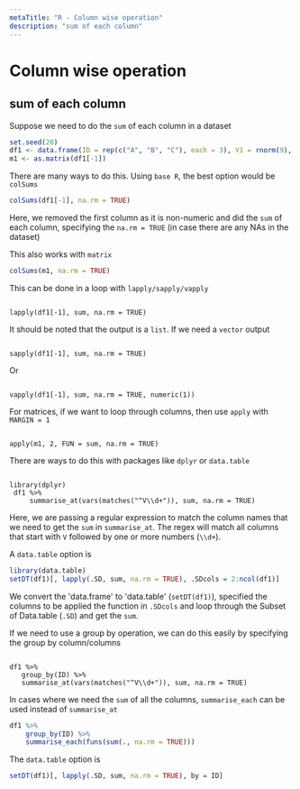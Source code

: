 ```yaml
---
metaTitle: "R - Column wise operation"
description: "sum of each column"
---
```


# Column wise operation



## sum of each column


Suppose we need to do the `sum` of each column in a dataset

```r
set.seed(20)
df1 <- data.frame(ID = rep(c("A", "B", "C"), each = 3), V1 = rnorm(9), V2 = rnorm(9))
m1 <- as.matrix(df1[-1])

```

There are many ways to do this.   Using `base R`, the best option would be `colSums`

```r
colSums(df1[-1], na.rm = TRUE)

```

Here, we removed the first column as it is non-numeric and did the `sum` of each column, specifying the `na.rm = TRUE` (in case there are any NAs in the dataset)

This also works with `matrix`

```r
colSums(m1, na.rm = TRUE)

```

This can be done in a loop with `lapply/sapply/vapply`

```

lapply(df1[-1], sum, na.rm = TRUE)

```

It should be noted that the output is a `list`.  If we need a `vector` output

```

sapply(df1[-1], sum, na.rm = TRUE)

```

Or

```

vapply(df1[-1], sum, na.rm = TRUE, numeric(1))

```

For matrices, if we want to loop through columns, then use `apply` with `MARGIN = 1`

```

apply(m1, 2, FUN = sum, na.rm = TRUE)

```

There are ways to do this with packages like `dplyr` or `data.table`

```

library(dplyr)
 df1 %>%
     summarise_at(vars(matches("^V\\d+")), sum, na.rm = TRUE)

```

Here, we are passing a regular expression to match the column names that we need to get the `sum` in `summarise_at`.  The regex will match all columns that start with `V` followed by one or more numbers (`\\d+`).

A `data.table` option is

```r
library(data.table)   
setDT(df1)[, lapply(.SD, sum, na.rm = TRUE), .SDcols = 2:ncol(df1)]

```

We convert the 'data.frame' to 'data.table' (`setDT(df1)`), specified the columns to be applied the function in `.SDcols` and loop through the Subset of Data.table (`.SD`) and get the `sum`.

If we need to use a group by operation, we can do this easily by specifying the group by column/columns

```

df1 %>%
   group_by(ID) %>%   
   summarise_at(vars(matches("^V\\d+")), sum, na.rm = TRUE)

```

In cases where we need the `sum` of all the columns, `summarise_each` can be used instead of `summarise_at`

```r
df1 %>%
    group_by(ID) %>%
    summarise_each(funs(sum(., na.rm = TRUE)))

```

The `data.table` option is

```r
setDT(df1)[, lapply(.SD, sum, na.rm = TRUE), by = ID]   

```

